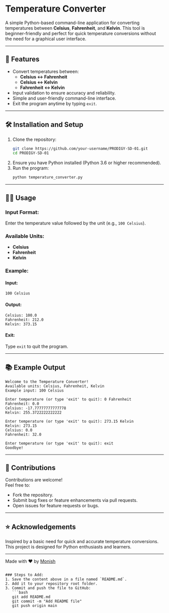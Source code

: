 # Temperature Converter

A simple Python-based command-line application for converting temperatures between **Celsius**, **Fahrenheit**, and **Kelvin**. This tool is beginner-friendly and perfect for quick temperature conversions without the need for a graphical user interface.

---

## 🚀 Features
- Convert temperatures between:
  - **Celsius ↔ Fahrenheit**
  - **Celsius ↔ Kelvin**
  - **Fahrenheit ↔ Kelvin**
- Input validation to ensure accuracy and reliability.
- Simple and user-friendly command-line interface.
- Exit the program anytime by typing `exit`.

---

## 🛠️ Installation and Setup
1. Clone the repository:
   ```bash
   git clone https://github.com/your-username/PRODIGY-SD-01.git
   cd PRODIGY-SD-01
   ```
2. Ensure you have Python installed (Python 3.6 or higher recommended).
3. Run the program:
   ```bash
   python temperature_converter.py
   ```

---

## 🧑‍💻 Usage
### Input Format:
Enter the temperature value followed by the unit (e.g., `100 Celsius`).

### Available Units:
- **Celsius**
- **Fahrenheit**
- **Kelvin**

### Example:
#### Input:
```plaintext
100 Celsius
```
#### Output:
```plaintext
Celsius: 100.0
Fahrenheit: 212.0
Kelvin: 373.15
```

#### Exit:
Type `exit` to quit the program.

---

## 📚 Example Output
```plaintext
Welcome to the Temperature Converter!
Available units: Celsius, Fahrenheit, Kelvin
Example input: 100 Celsius

Enter temperature (or type 'exit' to quit): 0 Fahrenheit
Fahrenheit: 0.0
Celsius: -17.77777777777778
Kelvin: 255.3722222222222

Enter temperature (or type 'exit' to quit): 273.15 Kelvin
Kelvin: 273.15
Celsius: 0.0
Fahrenheit: 32.0

Enter temperature (or type 'exit' to quit): exit
Goodbye!
```

---

## 🤝 Contributions
Contributions are welcome!  
Feel free to:
- Fork the repository.
- Submit bug fixes or feature enhancements via pull requests.
- Open issues for feature requests or bugs.

---

## ⭐ Acknowledgements
Inspired by a basic need for quick and accurate temperature conversions. This project is designed for Python enthusiasts and learners.

---

Made with ❤️ by [Monish](https://github.com/monskrish)
```

### Steps to Add:
1. Save the content above in a file named `README.md`.
2. Add it to your repository root folder.
3. Commit and push the file to GitHub:
   ```bash
   git add README.md
   git commit -m "Add README file"
   git push origin main
   ```
